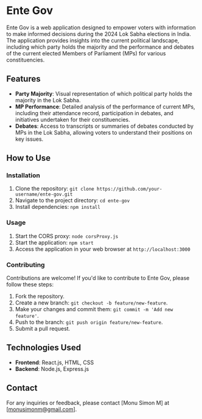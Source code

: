 # Ente Gov

Ente Gov is a web application designed to empower voters with information to make informed decisions during the 2024 Lok Sabha elections in India. The application provides insights into the current political landscape, including which party holds the majority and the performance and debates of the current elected Members of Parliament (MPs) for various constituencies.

## Features

- **Party Majority**: Visual representation of which political party holds the majority in the Lok Sabha.
- **MP Performance**: Detailed analysis of the performance of current MPs, including their attendance record, participation in debates, and initiatives undertaken for their constituencies.
- **Debates**: Access to transcripts or summaries of debates conducted by MPs in the Lok Sabha, allowing voters to understand their positions on key issues.

## How to Use

### Installation

1. Clone the repository: `git clone https://github.com/your-username/ente-gov.git`
2. Navigate to the project directory: `cd ente-gov`
3. Install dependencies: `npm install`

### Usage

1. Start the CORS proxy: `node corsProxy.js`
2. Start the application: `npm start`
3. Access the application in your web browser at `http://localhost:3000`

### Contributing

Contributions are welcome! If you'd like to contribute to Ente Gov, please follow these steps:

1. Fork the repository.
2. Create a new branch: `git checkout -b feature/new-feature`.
3. Make your changes and commit them: `git commit -m 'Add new feature'`.
4. Push to the branch: `git push origin feature/new-feature`.
5. Submit a pull request.

## Technologies Used

- **Frontend**: React.js, HTML, CSS
- **Backend**: Node.js, Express.js

## Contact

For any inquiries or feedback, please contact [Monu Simon M] at [monusimonm@gmail.com].
